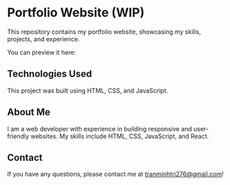 # Portfolio Website (WIP)

This repository contains my portfolio website, showcasing my skills, projects, and experience.

You can preview it here:


## Technologies Used

This project was built using HTML, CSS, and JavaScript.

## About Me

I am a web developer with experience in building responsive and user-friendly websites. My skills include HTML, CSS, JavaScript, and React.

## Contact

If you have any questions, please contact me at [tranminhtri276@gmail.com](mailto:tranminhtri276@gmail.com)!
